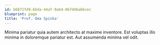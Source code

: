 ```yaml
---
id: b6871fd9-6bda-44af-9ab4-067d46ab6cec
blueprint: page
title: 'Prof. Oma Spinka'
---
```

Minima pariatur quia autem architecto at maxime inventore. Est voluptas illo minima in doloremque pariatur est. Aut assumenda minima vel odit.